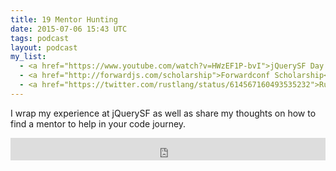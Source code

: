 ```yaml
---
title: 19 Mentor Hunting
date: 2015-07-06 15:43 UTC
tags: podcast
layout: podcast
my_list:
  - <a href="https://www.youtube.com/watch?v=HWzEF1P-bvI">jQuerySF Day 1</a>
  - <a href="http://forwardjs.com/scholarship">Forwardconf Scholarship</a>
  - <a href="https://twitter.com/rustlang/status/614567160493535232">Rust Camp Offer</a>
---
```

I wrap my experience at jQuerySF as well as share my thoughts on how to find a mentor to help in your code journey.

<iframe frameborder='0' height='36px' scrolling='no' seamless src='https://simplecast.fm/e/13855?style=light' width='100%'></iframe>
